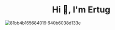 ####







<h1 align="center">Hi 👋, I'm Ertug</h1>


![81bb4b165684019 640b6038d133e](https://github.com/ertugakmann/ertugakmann/assets/134059022/acb457e2-ea95-4712-9521-1349020d5990)



<br>
